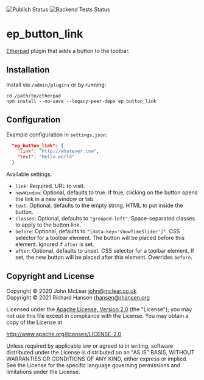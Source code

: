 ![Publish Status](https://github.com/ether/ep_button_link/workflows/Node.js%20Package/badge.svg) ![Backend Tests Status](https://github.com/ether/ep_button_link/workflows/Backend%20tests/badge.svg)

# ep_button_link

[Etherpad](https://etherpad.org) plugin that adds a button to the toolbar.

## Installation

Install via `/admin/plugins` or by running:

```shell
cd /path/to/etherpad
npm install --no-save --legacy-peer-deps ep_button_link
```

## Configuration

Example configuration in `settings.json`:

```json
  "ep_button_link": {
    "link": "http://whatever.com",
    "text": "Hello world"
  }
```

Available settings:
* `link`: Required. URL to visit.
* `newWindow`: Optional, defaults to true. If true, clicking on the button opens
  the link in a new window or tab.
* `text`: Optional, defaults to the empty string. HTML to put inside the button.
* `classes`: Optional, defaults to `"grouped-left"`. Space-separated classes to
  apply to the button link.
* `before`: Optional, defaults to `"[data-key='showTimeSlider']"`. CSS selector
  for a toolbar element. The button will be placed before this element. Ignored
  if `after` is set.
* `after`: Optional, defaults to unset. CSS selector for a toolbar element. If
  set, the new button will be placed after this element. Overrides `before`.

## Copyright and License

Copyright © 2020 John McLear <john@mclear.co.uk>\
Copyright © 2021 Richard Hansen <rhansen@rhansen.org>

Licensed under the [Apache License, Version 2.0](LICENSE) (the "License"); you
may not use this file except in compliance with the License. You may obtain a
copy of the License at

http://www.apache.org/licenses/LICENSE-2.0

Unless required by applicable law or agreed to in writing, software distributed
under the License is distributed on an "AS IS" BASIS, WITHOUT WARRANTIES OR
CONDITIONS OF ANY KIND, either express or implied. See the License for the
specific language governing permissions and limitations under the License.
